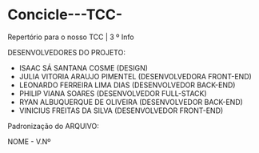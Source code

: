 # Concicle---TCC-
Repertório para o nosso TCC | 3 º Info

DESENVOLVEDORES DO PROJETO:
- ISAAC SÁ SANTANA COSME (DESIGN)
- JULIA VITORIA ARAUJO PIMENTEL (DESENVOLVEDORA FRONT-END)
- LEONARDO FERREIRA LIMA DIAS (DESENVOLVEDOR BACK-END)
- PHILIP VIANA SOARES (DESENVOLVEDOR FULL-STACK)
- RYAN ALBUQUERQUE DE OLIVEIRA (DESENVOLVEDOR BACK-END)
- VINICIUS FREITAS DA SILVA (DESENVOLVEDOR FRONT-END)

Padronização do ARQUIVO:

NOME - V.Nº
